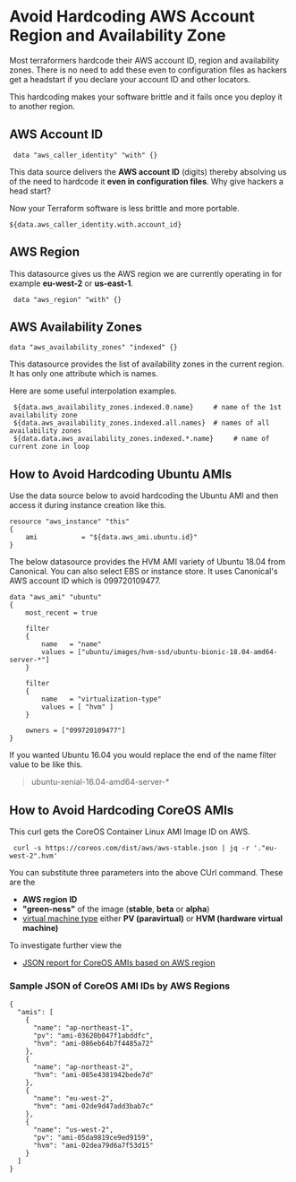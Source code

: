 
# Avoid Hardcoding AWS Account Region and Availability Zone

Most terraformers hardcode their AWS account ID, region and availability zones. There is no need to add these even to configuration files as hackers get a headstart if you declare your account ID and other locators.

This hardcoding makes your software brittle and it fails once you deploy it to another region.

## AWS Account ID

     data "aws_caller_identity" "with" {}

This data source delivers the **AWS account ID** (digits) thereby absolving us of the need to hardcode it **even in configuration files**. Why give hackers a head start?

Now your Terraform software is less brittle and more portable.

    ${data.aws_caller_identity.with.account_id}

## AWS Region

This datasource gives us the AWS region we are currently operating in for example **eu-west-2** or **us-east-1**.

     data "aws_region" "with" {}

## AWS Availability Zones

```hcl
data "aws_availability_zones" "indexed" {}
```

This datasource provides the list of availability zones in the current region. It has only one attribute which is names.

Here are some useful interpolation examples.

     ${data.aws_availability_zones.indexed.0.name}     # name of the 1st availability zone
     ${data.aws_availability_zones.indexed.all.names}  # names of all availability zones
     ${data.data.aws_availability_zones.indexed.*.name}     # name of current zone in loop

## How to Avoid Hardcoding Ubuntu AMIs

Use the data source below to avoid hardcoding the Ubuntu AMI and then access it during instance creation like this.

    resource "aws_instance" "this"
    {
        ami           = "${data.aws_ami.ubuntu.id}"
    }

The below datasource provides the HVM AMI variety of Ubuntu 18.04 from Canonical.
You can also select EBS or instance store. It uses Canonical's AWS account ID which is 099720109477.

    data "aws_ami" "ubuntu"
    {
        most_recent = true

        filter
        {
            name   = "name"
            values = ["ubuntu/images/hvm-ssd/ubuntu-bionic-18.04-amd64-server-*"]
        }

        filter
        {
            name   = "virtualization-type"
            values = [ "hvm" ]
        }

        owners = ["099720109477"]
    }

If you wanted Ubuntu 16.04 you would replace the end of the name filter value to be like this.

> ubuntu-xenial-16.04-amd64-server-*


## How to Avoid Hardcoding CoreOS AMIs

This curl gets the CoreOS Container Linux AMI Image ID on AWS.

     curl -s https://coreos.com/dist/aws/aws-stable.json | jq -r '."eu-west-2".hvm'

You can substitute three parameters into the above CUrl command. These are the

- **AWS region ID**
- **"green-ness"** of the image (**stable**, **beta** or **alpha**)
- [virtual machine type](https://docs.aws.amazon.com/AWSEC2/latest/UserGuide/virtualization_types.html) either **PV (paravirtual)** or **HVM (hardware virtual machine)**

To investigate further view the

- [JSON report for CoreOS AMIs based on AWS region](http://stable.release.core-os.net/amd64-usr/current/coreos_production_ami_all.json)

### Sample JSON of CoreOS AMI IDs by AWS Regions

    {
      "amis": [
        {
          "name": "ap-northeast-1",
          "pv": "ami-03620b047f1abddfc",
          "hvm": "ami-086eb64b7f4485a72"
        },
        {
          "name": "ap-northeast-2",
          "hvm": "ami-085e4381942bede7d"
        },
        {
          "name": "eu-west-2",
          "hvm": "ami-02de9d47add3bab7c"
        },
        {
          "name": "us-west-2",
          "pv": "ami-05da9819ce9ed9159",
          "hvm": "ami-02dea79d6a7f53d15"
        }
      ]
    }


